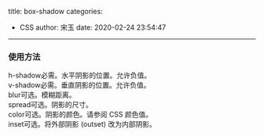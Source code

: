 title: box-shadow
categories:
 - CSS
author: 宋玉
date: 2020-02-24 23:54:47
---
<a name="iA1Wg"></a>
### 使用方法
h-shadow必需。水平阴影的位置。允许负值。<br />v-shadow必需。垂直阴影的位置。允许负值。<br />blur可选。模糊距离。<br />spread可选。阴影的尺寸。 <br />color可选。阴影的颜色。请参阅 CSS 颜色值。<br />inset可选。将外部阴影 (outset) 改为内部阴影。
